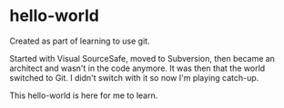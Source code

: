 # hello-world
Created as part of learning to use git.

Started with Visual SourceSafe, moved to Subversion, then became an architect and wasn't in the code anymore. It was then that the world switched to Git. I didn't switch with it so now I'm playing catch-up.

This hello-world is here for me to learn.
